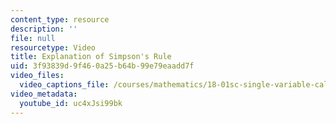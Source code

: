 ```yaml
---
content_type: resource
description: ''
file: null
resourcetype: Video
title: Explanation of Simpson's Rule
uid: 3f93839d-9f46-0a25-b64b-99e79eaadd7f
video_files:
  video_captions_file: /courses/mathematics/18-01sc-single-variable-calculus-fall-2010/unit-3-the-definite-integral-and-its-applications/part-c-average-value-probability-and-numerical-integration/session-63-numerical-integration/explanation-of-simpsons-rule/uc4xJsi99bk.vtt
video_metadata:
  youtube_id: uc4xJsi99bk
---
```

